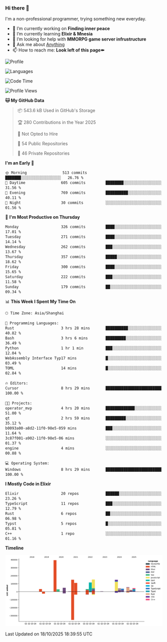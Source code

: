 ### Hi there 👋

I'm a non-professional programmer, trying something new everyday.

<!--
**dyzdyz010/dyzdyz010** is a ✨ _special_ ✨ repository because its `README.md` (this file) appears on your GitHub profile.
-->

- 🔭 I’m currently working on **Finding inner peace**
- 🌱 I’m currently learning **Elixir & Mnesia**
- 🤔 I’m looking for help with **MMORPG game server infrustructure**
- 💬 Ask me about [Anything](https://github.com/dyzdyz010/dyzdyz010/issues)
- 📫 How to reach me: **Look left of this page⬅️**

<!-- - 👯 I’m looking to collaborate on
- 😄 Pronouns: ...
- ⚡ Fun fact: ...
 -->
 
![Profile](https://github-readme-stats.vercel.app/api?username=dyzdyz010&count_private=true&show_icons=true&theme=dracula)

![Languages](https://github-readme-stats.vercel.app/api/top-langs/?username=dyzdyz010&layout=compact&theme=dracula)

<!--START_SECTION:waka-->
![Code Time](http://img.shields.io/badge/Code%20Time-2%2C136%20hrs%2036%20mins-blue)

![Profile Views](http://img.shields.io/badge/Profile%20Views-0-blue)

**🐱 My GitHub Data** 

> 📦 543.6 kB Used in GitHub's Storage 
 > 
> 🏆 280 Contributions in the Year 2025
 > 
> 🚫 Not Opted to Hire
 > 
> 📜 54 Public Repositories 
 > 
> 🔑 46 Private Repositories 
 > 
**I'm an Early 🐤** 

```text
🌞 Morning                513 commits         ███████░░░░░░░░░░░░░░░░░░   26.76 % 
🌆 Daytime                605 commits         ████████░░░░░░░░░░░░░░░░░   31.56 % 
🌃 Evening                769 commits         ██████████░░░░░░░░░░░░░░░   40.11 % 
🌙 Night                  30 commits          ░░░░░░░░░░░░░░░░░░░░░░░░░   01.56 % 
```
📅 **I'm Most Productive on Thursday** 

```text
Monday                   326 commits         ████░░░░░░░░░░░░░░░░░░░░░   17.01 % 
Tuesday                  271 commits         ████░░░░░░░░░░░░░░░░░░░░░   14.14 % 
Wednesday                262 commits         ███░░░░░░░░░░░░░░░░░░░░░░   13.67 % 
Thursday                 357 commits         █████░░░░░░░░░░░░░░░░░░░░   18.62 % 
Friday                   300 commits         ████░░░░░░░░░░░░░░░░░░░░░   15.65 % 
Saturday                 222 commits         ███░░░░░░░░░░░░░░░░░░░░░░   11.58 % 
Sunday                   179 commits         ██░░░░░░░░░░░░░░░░░░░░░░░   09.34 % 
```


📊 **This Week I Spent My Time On** 

```text
🕑︎ Time Zone: Asia/Shanghai

💬 Programming Languages: 
Rust                     3 hrs 28 mins       ██████████░░░░░░░░░░░░░░░   40.82 % 
Bash                     3 hrs 6 mins        █████████░░░░░░░░░░░░░░░░   36.49 % 
Python                   1 hr 1 min          ███░░░░░░░░░░░░░░░░░░░░░░   12.04 % 
WebAssembly Interface Typ17 mins             █░░░░░░░░░░░░░░░░░░░░░░░░   03.49 % 
TOML                     14 mins             █░░░░░░░░░░░░░░░░░░░░░░░░   02.84 % 

🔥 Editors: 
Cursor                   8 hrs 29 mins       █████████████████████████   100.00 % 

🐱‍💻 Projects: 
operator_mvp             4 hrs 20 mins       █████████████░░░░░░░░░░░░   51.00 % 
qt                       2 hrs 59 mins       █████████░░░░░░░░░░░░░░░░   35.12 % 
b0093a00-a8d2-11f0-98e5-059 mins             ███░░░░░░░░░░░░░░░░░░░░░░   11.64 % 
3c87f001-a902-11f0-98e5-06 mins              ░░░░░░░░░░░░░░░░░░░░░░░░░   01.37 % 
engine                   4 mins              ░░░░░░░░░░░░░░░░░░░░░░░░░   00.88 % 

💻 Operating System: 
Windows                  8 hrs 29 mins       █████████████████████████   100.00 % 
```

**I Mostly Code in Elixir** 

```text
Elixir                   20 repos            ██████░░░░░░░░░░░░░░░░░░░   23.26 % 
TypeScript               11 repos            ███░░░░░░░░░░░░░░░░░░░░░░   12.79 % 
Rust                     6 repos             ██░░░░░░░░░░░░░░░░░░░░░░░   06.98 % 
Typst                    5 repos             █░░░░░░░░░░░░░░░░░░░░░░░░   05.81 % 
C++                      1 repo              ░░░░░░░░░░░░░░░░░░░░░░░░░   01.16 % 
```



**Timeline**

![Lines of Code chart](https://raw.githubusercontent.com/dyzdyz010/dyzdyz010/master/assets/bar_graph.png)


 Last Updated on 18/10/2025 18:39:55 UTC
<!--END_SECTION:waka-->

